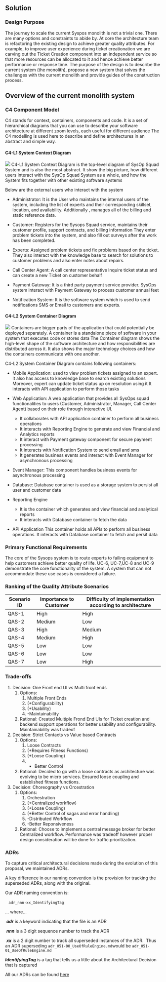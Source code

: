 ## Solution

### Design Purpose
The journey to scale the current Syspos monolith is not a trivial one. There are many options and constraints to abide by. At core the architecture team is refactoring the existing design to achieve greater quality attributes. For example, to improve user experience during ticket creationation we are carving out the Ticket Creation component into an independent service so that more resources can be allocated to it and hence achieve better performance or response time. 
The purpose of the design is to describe the current system (the monolith), propose a new system that solves the challenges with the current monolith and provide guides of the construction process. 

## Overview of the current monolith system
### C4 Component Model
C4 stands for context, containers, components and code. It is a set of hierarchical diagrams that you can use to describe your software architecture at different zoom levels, each useful for different audience The C4 modelling is used here to describe and define architectures in an abstract and simple way.

#### C4-L1 System Context Diagram
![](../imgs/C4-L1-System%20Context%20Diagram.jpg)
C4-L1 System Context Diagram is the top-level diagram  of SysOp Squad System and is also the most abstract. It show the big picture, how different users interact with the SysOp Squad System as a whole, and how the System fits together with other existing software systems

Below are the external users who interact with the system

- Administrator: It is the User who maintains the internal users of the system, including the list of experts and their corresponding skillset, location, and availability. Additionally , manages all of the billing and static reference data.

- Customer: Registers for the Sysops Squad service, maintains their customer profile, support contracts, and billing information
They enter problem tickets into the system, and also fill out surveys after the work has been completed.

- Experts: Assigned problem tickets and fix problems based on the ticket. They also interact with the knowledge base to search for
solutions to customer problems and also enter notes about repairs.

- Call Center Agent: A call center representative Inquire ticket status and can create a new Ticket on customer behalf

- Payment Gateway: It is a third party payment service provider. SysOps system interact with Payment Gateway
to process customer annual feet

- Notification System: It is the software system which is used to send notifications SMS or Email
to customers and experts.

#### C4-L2 System Container Diagram
![](../imgs/C4-L2-Container%20Diagram.jpg)
Containers are bigger parts of the application that could potentially be deployed separately.
A container is a standalone piece of software in your system that executes code or stores data
The Container diagram shows the high-level shape of the software architecture and how responsibilities are distributed across it. It also shows the major technology choices and how the containers communicate with one another.

C4-L2 System Container Diagram contains following containers: 

- Mobile Application: used to view problem tickets assigned to an expert. It also has access to knowledge base to search existing solutions
Moreover, expert can update ticket status up on resolution using it It interacts with API application to perform those tasks

- Web Application: A web application that provides all SysOps squad functionalities to users (Customer, Administrator, Manager, Call Center Agent)
based on their role through interactive UI.

  - It collaborates  with API application container to perform all business operations
  - It interacts with Reporting Engine to generate and view Financial and Analytics reports
  - It interact with Payment gateway component for secure payment processing
  - It interacts with Notification System to send email and sms
  - It generates business events and interact with Event Manager for asynchronous processing

- Event Manager: This component handles business events for asynchronous processing

- Database: Database container is used as a storage system to persist all user and customer data

- Reporting Engine
  - It is the container which generates and view financial and analytical reports
  - It interacts with Database container to fetch the data

- API Application
This container holds all APIs to perform all business operations. It interacts with Database container to fetch and persit data

### Primary Functional Requirements
The core of the Sysops system is to route experts to failing equipment to help customers achieve better quality of life. UC-6, UC-7,UC-8 and UC-9 demonstrate the core functionality of the system. A system that can not accommodate these use cases is considered a failure.      

### Ranking of the Quality Attribute Scenarios

Scenario ID | Importance to Customer| Difficulty of implementation according to architecture
------------| ----------------------|--------------------------------------------------------
QAS-1 | High | High
QAS-2 | Medium | Low
QAS-3 | High | Medium
QAS-4 | Medium | High
QAS-5 | Low | Low
QAS-6 | Low | Low
QAS-7 | Low | High

### Trade-offs
1. Decision: One Front end UI vs Multi front ends
    1. Options:
        1. Multiple Front Ends
        1. (+Configurability)
        1. (+Usability)
        1. -Maintainability
    1. Rational: Created Multiple Frond End UIs for Ticket creation and backend support operations for better usability and configurability. Maintainability was tradeof   
1. Decision: Strict Contacts vs Value based Contracts
    1. Options:
        1. Loose Contracts
        1. (+Requires Fitness Functions)
        1. (+Loose Coupling)
        1. - Better Control
    1. Rational: Decided to go with a loose contracts as architecture was evolving to be micro services. Ensured loose coupling and established fitness functions.
1. Decision: Choreography vs Orcestration
    1. Options:
        1. Orchestration
        1. (+Centralized workflow)
        1. (+Loose Coupling)
        1. (+Better Control of sagas and error handling)
        2. -Distributed Workflow
        3. -Better Reponsiveness
    1. Rational: Choose to implement a central message broker for better Centralized workflow. Performance was tradeoff however proper design consideration will be done for traffic prioritization.  

### ADRs
To capture critical architectural decisions made during the evolution of this proposal, we maintained ADRs.

A key difference in our naming convention is the provision for tracking the superseded ADRs, along with the original.

Our ADR naming convention is:

​			``` adr_nnn-xx_IdentifyingTag```

... where...

​    ***adr*** is a keyword indicating that the file is an ADR

​	***nnn*** is a 3 digit sequence number to track the ADR

​    ***xx*** is a 2 digit number to track all superseded instances of the ADR.
​         Thus an ADR superseding `adr_051-00_UseOfRuleEngine.md`would be `adr_051-01_UseOfRuleEngine.md`

   ***IdentifyingTag*** is a tag that tells us a little about the Architectural Decision that is captured

All our ADRs can be found [here](/adrs)

